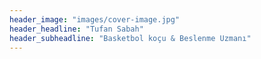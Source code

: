 ```yaml
---
header_image: "images/cover-image.jpg"
header_headline: "Tufan Sabah"
header_subheadline: "Basketbol koçu & Beslenme Uzmanı"
---
```

